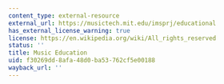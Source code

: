 ```yaml
---
content_type: external-resource
external_url: https://musictech.mit.edu/imsprj/educational
has_external_license_warning: true
license: https://en.wikipedia.org/wiki/All_rights_reserved
status: ''
title: Music Education
uid: f30269dd-8afa-48d0-ba53-762cf5e00188
wayback_url: ''
---
```

